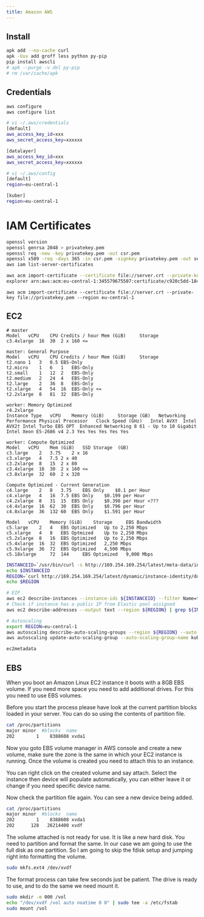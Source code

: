 ```yaml
---
title: Amazon AWS
---
```


## Install

```bash
apk add --no-cache curl
apk -Uuv add groff less python py-pip
pip install awscli
# apk --purge -v del py-pip
# rm /var/cache/apk
```

## Credentials

```bash
aws configure
aws configure list
```

```bash
# vi ~/.aws/credentials
[default]
aws_access_key_id=xxx
aws_secret_access_key=xxxxxx

[datalayer]
aws_access_key_id=xxx
aws_secret_access_key=xxxxxx
```

```bash
# vi ~/.aws/config 
[default]
region=eu-central-1

[kuber]
region=eu-central-1
```

# IAM Certificates

```bash
openssl version
openssl genrsa 2048 > privatekey.pem
openssl req -new -key privatekey.pem -out csr.pem
openssl x509 -req -days 365 -in csr.pem -signkey privatekey.pem -out server.crt
aws iam list-server-certificates
```

```bash
aws acm import-certificate --certificate file://server.crt --private-key file://privatekey.pem --region eu-central-1
explorer arn:aws:acm:eu-central-1:345579675507:certificate/c920c5dd-184f-47a6-a62f-06c2be38655b
```

```
aws acm import-certificate --certificate file://server.crt --private-key file://privatekey.pem --region eu-central-1
```

## EC2

```
# master
Model	vCPU	CPU Credits / hour Mem (GiB)	 Storage
c3.4xlarge	16	30	2 x 160 <=
```

```
master: General Purpose
Model	vCPU	CPU Credits / hour Mem (GiB)	 Storage
t2.nano	1	3	0.5	EBS-Only
t2.micro	1	6	1	EBS-Only
t2.small	1	12	2	EBS-Only
t2.medium	2	24	4	EBS-Only
t2.large	2	36	8	EBS-Only
t2.xlarge	4	54	16	EBS-Only <=
t2.2xlarge	8	81	32	EBS-Only
```

```
worker: Memory Optimized
r4.2xlarge
Instance Type	vCPU	Memory (GiB)	 Storage (GB)	Networking Performance Physical Processor	Clock Speed (GHz)	Intel AVX†	Intel AVX2†	Intel Turbo	EBS OPT  Enhanced Networking 8 61 - Up to 10 Gigabit Intel Xeon E5-2686 v4 2.3 Yes Yes Yes Yes Yes
```

```
worker: Compute Optimized
Model	vCPU	Mem (GiB)	SSD Storage  (GB)
c3.large	2	3.75	2 x 16
c3.xlarge	4	7.5	2 x 40
c3.2xlarge	8	15	2 x 80
c3.4xlarge	16	30	2 x 160 <=
c3.8xlarge	32	60	2 x 320
```

```
Compute Optimized - Current Generation
c4.large	2	8	3.75	EBS Only	$0.1 per Hour
c4.xlarge	4	16	7.5	EBS Only	$0.199 per Hour
c4.2xlarge	8	31	15	EBS Only	$0.398 per Hour <???
c4.4xlarge	16	62	30	EBS Only	$0.796 per Hour
c4.8xlarge	36	132	60	EBS Only	$1.591 per Hour
```

```
Model 	vCPU 	Memory (GiB) 	Storage 	EBS Bandwidth
c5.large 	2 	4 	EBS Optimized 	Up to 2,250 Mbps
c5.xlarge 	4 	8 	EBS Optmized 	Up to 2,250 Mbps
c5.2xlarge 	8 	16 	EBS Optimized 	Up to 2,250 Mbps
c5.4xlarge 	16 	32 	EBS Optimized 	2,250 Mbps
c5.9xlarge 	36 	72 	EBS Optimized 	4,500 Mbps
c5.18xlarge 	72 	144 	EBS Optimized 	9,000 Mbps
```

```bash
INSTANCEID=`/usr/bin/curl -s http://169.254.169.254/latest/meta-data/instance-id`
echo $INSTANCEID
REGION=`curl http://169.254.169.254/latest/dynamic/instance-identity/document | grep region | awk -F\" '{print $4}'`
echo $REGION
```

```bash
# EIP
aws ec2 describe-instances --instance-ids ${INSTANCEID} --filter Name=tag:Cost,Values=kuber --region ${REGION}
# Check if instance has a public IP from Elastic pool assigned
aws ec2 describe-addresses --output text --region ${REGION} | grep ${INSTANCEID} | wc -l
```

```bash
# Autoscaling
export REGION=eu-central-1
aws autoscaling describe-auto-scaling-groups --region ${REGION} --auto-scaling-group-name kuber.node
aws autoscaling update-auto-scaling-group --auto-scaling-group-name kuber.node --min-size 0 --max-size 3 --desired-capacity 3 --region ${REGION}
```

```bash
ec2metadata
```

## EBS

When you boot an Amazon Linux EC2 instance it boots with a 8GB EBS volume. If you need more space you need to add additional drives. For this you need to use EBS volumes.

Before you start the process please have look at the current partition blocks loaded in your server. 
You can do so using the contents of partition file.

```bash
cat /proc/partitions
major minor  #blocks  name 
202        1    8388608 xvda1
```

Now you goto EBS volume manager in AWS console and create a new volume, make sure the zone is the same in which your EC2 instance is running. Once the volume is created you need to attach this to an instance. 

You can right click on the created volume and say attach. Select the instance then device will populate automatically, you can either leave it or change if you need specific device name.

Now check the partition file again. You can see a new device being added.

```bash
cat /proc/partitions
major minor  #blocks  name
202        1    8388608 xvda1
202      128   26214400 xvdf
```

The volume attached is not ready for use. It is like a new hard disk. You need to partition and format the same.  In our case we am going to use the full disk as one partition. So I am going to skip the fdisk setup and jumping right into formatting the volume.

```bash
sudo mkfs.ext4 /dev/xvdf
```

The format process can take few seconds just be patient. The drive is ready to use, and to do the same we need mount it.

```bash
sudo mkdir -m 000 /vol
echo "/dev/xvdf /vol auto noatime 0 0" | sudo tee -a /etc/fstab
sudo mount /vol
```
